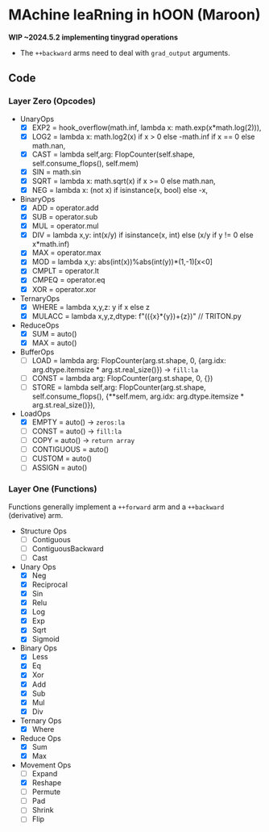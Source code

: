 #   MAchine leaRning in hOON (Maroon)

**WIP ~2024.5.2 implementing tinygrad operations**

- The `++backward` arms need to deal with `grad_output` arguments.

##  Code

### Layer Zero (Opcodes)

- UnaryOps
	- [x] EXP2  = hook_overflow(math.inf, lambda x: math.exp(x*math.log(2))),
	- [x] LOG2  = lambda x: math.log2(x) if x > 0 else -math.inf if x == 0 else math.nan,
	- [x] CAST  = lambda self,arg: FlopCounter(self.shape, self.consume_flops(), self.mem)
	- [x] SIN   = math.sin
	- [x] SQRT  = lambda x: math.sqrt(x) if x >= 0 else math.nan,
	- [x] NEG   = lambda x: (not x) if isinstance(x, bool) else -x,
- BinaryOps
	- [x] ADD   = operator.add
	- [x] SUB   = operator.sub
	- [x] MUL   = operator.mul
	- [x] DIV   = lambda x,y: int(x/y) if isinstance(x, int) else (x/y if y != 0 else x*math.inf)
	- [x] MAX   = operator.max
	- [x] MOD   = lambda x,y: abs(int(x))%abs(int(y))*(1,-1)[x<0]
	- [x] CMPLT = operator.lt
	- [x] CMPEQ = operator.eq
	- [x] XOR   = operator.xor
- TernaryOps
	- [x] WHERE  = lambda x,y,z: y if x else z
	- [x] MULACC = lambda x,y,z,dtype: f"(({x}*{y})+{z})" // TRITON.py
- ReduceOps
	- [x] SUM   = auto()
	- [x] MAX   = auto()
- BufferOps
	- [ ] LOAD  = lambda arg: FlopCounter(arg.st.shape, 0, {arg.idx: arg.dtype.itemsize * arg.st.real_size()}) → `fill:la`
	- [ ] CONST = lambda arg: FlopCounter(arg.st.shape, 0, {})
	- [ ] STORE =  lambda self,arg: FlopCounter(arg.st.shape, self.consume_flops(), {**self.mem, arg.idx: arg.dtype.itemsize * arg.st.real_size()}),
- LoadOps
	- [x] EMPTY = auto() → `zeros:la`
	- [ ] CONST = auto() → `fill:la`
	- [ ] COPY  = auto() → `return array`
	- [ ] CONTIGUOUS = auto()
	- [ ] CUSTOM     = auto()
	- [ ] ASSIGN     = auto() 

### Layer One (Functions)

Functions generally implement a `++forward` arm and a `++backward` (derivative) arm.

- Structure Ops
  - [ ] Contiguous
  - [ ] ContiguousBackward
  - [ ] Cast
- Unary Ops
  - [x] Neg
  - [x] Reciprocal
  - [x] Sin
  - [x] Relu
  - [x] Log
  - [x] Exp
  - [x] Sqrt
  - [x] Sigmoid
- Binary Ops
  - [x] Less
  - [x] Eq
  - [x] Xor
  - [x] Add
  - [x] Sub
  - [x] Mul
  - [x] Div
- Ternary Ops
  - [x] Where
- Reduce Ops
  - [x] Sum
  - [x] Max
- Movement Ops
  - [ ] Expand
  - [x] Reshape
  - [ ] Permute
  - [ ] Pad
  - [ ] Shrink
  - [ ] Flip
